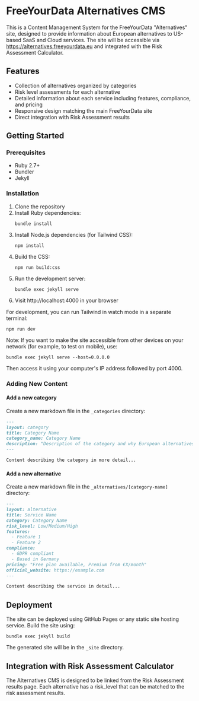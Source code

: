 # FreeYourData Alternatives CMS

This is a Content Management System for the FreeYourData "Alternatives" site, designed to provide information about European alternatives to US-based SaaS and Cloud services. The site will be accessible via https://alternatives.freeyourdata.eu and integrated with the Risk Assessment Calculator.

## Features

- Collection of alternatives organized by categories
- Risk level assessments for each alternative
- Detailed information about each service including features, compliance, and pricing
- Responsive design matching the main FreeYourData site
- Direct integration with Risk Assessment results

## Getting Started

### Prerequisites

- Ruby 2.7+ 
- Bundler
- Jekyll

### Installation

1. Clone the repository
2. Install Ruby dependencies:
   ```
   bundle install
   ```
3. Install Node.js dependencies (for Tailwind CSS):
   ```
   npm install
   ```
4. Build the CSS:
   ```
   npm run build:css
   ```
5. Run the development server:
   ```
   bundle exec jekyll serve
   ```
6. Visit http://localhost:4000 in your browser

For development, you can run Tailwind in watch mode in a separate terminal:
```
npm run dev
```

Note: If you want to make the site accessible from other devices on your network (for example, to test on mobile), use:
```
bundle exec jekyll serve --host=0.0.0.0
```
Then access it using your computer's IP address followed by port 4000.

### Adding New Content

#### Add a new category

Create a new markdown file in the `_categories` directory:

```markdown
---
layout: category
title: Category Name
category_name: Category Name
description: "Description of the category and why European alternatives are important."
---

Content describing the category in more detail...
```

#### Add a new alternative

Create a new markdown file in the `_alternatives/[category-name]` directory:

```markdown
---
layout: alternative
title: Service Name
category: Category Name
risk_level: Low/Medium/High
features:
  - Feature 1
  - Feature 2
compliance:
  - GDPR compliant
  - Based in Germany
pricing: "Free plan available, Premium from €X/month"
official_website: https://example.com
---

Content describing the service in detail...
```

## Deployment

The site can be deployed using GitHub Pages or any static site hosting service. Build the site using:

```
bundle exec jekyll build
```

The generated site will be in the `_site` directory.

## Integration with Risk Assessment Calculator

The Alternatives CMS is designed to be linked from the Risk Assessment results page. Each alternative has a risk_level that can be matched to the risk assessment results.